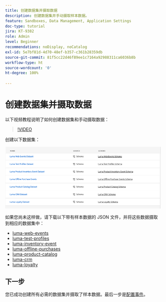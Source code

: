 ```yaml
---
title: 创建数据集并摄取数据
description: 创建数据集并手动摄取样本数据。
feature: Sandboxes, Data Management, Application Settings
doc-type: tutorial
jira: KT-9382
role: Admin
level: Beginner
recommendations: noDisplay, noCatalog
exl-id: 5e7bf81d-4d70-48ef-b357-c361b28359db
source-git-commit: 81f5cc22d46f89ee1c7164a92988311ca6036b8b
workflow-type: ht
source-wordcount: '0'
ht-degree: 100%

---
```


# 创建数据集并摄取数据

以下视频教程说明了如何创建数据集和手动摄取数据：

>[!VIDEO](https://video.tv.adobe.com/v/334293?quality=12&learn=on)

创建以下数据集：

![创建数据集](/help/tutorial-configure-a-training-sandbox/assets/datasets.png)

如果您尚未这样做，请下载以下带有样本数据的 JSON 文件，并将这些数据摄取到相应的数据集中：

* [luma-web-events](/help/tutorial-configure-a-training-sandbox/assets/luma-data/luma-web-events.json)
* [luma-test-profiles](/help/tutorial-configure-a-training-sandbox/assets/luma-data/luma-test-profiles.json)
* [luma-inventory-event](/help/tutorial-configure-a-training-sandbox/assets/luma-data/luma-inventory-events.json)
* [luma-offline-purchases](/help/tutorial-configure-a-training-sandbox/assets/luma-data/luma-offline-purchases.json)
* [luma-product-catalog](/help/tutorial-configure-a-training-sandbox/assets/luma-data/luma-product-catalog.json)
* [luma-crm](/help/tutorial-configure-a-training-sandbox/assets/luma-data/luma-crm.json)
* [luma-loyalty](/help/tutorial-configure-a-training-sandbox/assets/luma-data/luma-loyalty.json)


## 下一步

您已成功创建所有必需的数据集并摄取了样本数据。最后一步是[配置事件](/help/tutorial-configure-a-training-sandbox/configure-events.md)。
